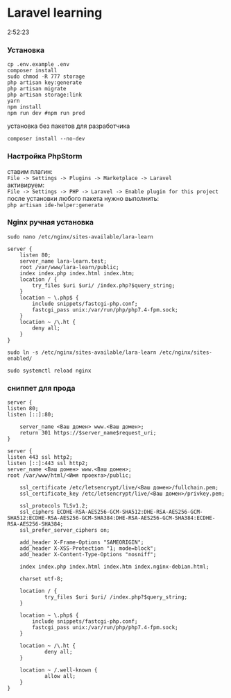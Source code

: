 # Laravel learning

2:52:23

### Установка

~~~
cp .env.example .env
composer install
sudo chmod -R 777 storage
php artisan key:generate
php artisan migrate
php artisan storage:link
yarn
npm install
npm run dev #npm run prod
~~~

установка без пакетов для разработчика
~~~
composer install --no-dev
~~~

### Настройка PhpStorm
ставим плагин:<br>
`File -> Settings -> Plugins -> Marketplace -> Laravel`<br>
активируем:<br>
`File -> Settings -> PHP -> Laravel -> Enable plugin for this project`<br>
после установки любого пакета нужно выполнить:<br>
`php artisan ide-helper:generate`

### Nginx ручная установка

~~~
sudo nano /etc/nginx/sites-available/lara-learn
~~~

~~~
server {
    listen 80;
    server_name lara-learn.test;
    root /var/www/lara-learn/public;
    index index.php index.html index.htm;
    location / {
        try_files $uri $uri/ /index.php?$query_string;
    }
    location ~ \.php$ {
        include snippets/fastcgi-php.conf;
        fastcgi_pass unix:/var/run/php/php7.4-fpm.sock;
    }
    location ~ /\.ht {
        deny all;
    }
}
~~~

~~~
sudo ln -s /etc/nginx/sites-available/lara-learn /etc/nginx/sites-enabled/
~~~

~~~
sudo systemctl reload nginx
~~~

### сниппет для прода
~~~
server {
listen 80;
listen [::]:80;

    server_name <Ваш домен> www.<Ваш домен>;
    return 301 https://$server_name$request_uri;
}

server {
listen 443 ssl http2;
listen [::]:443 ssl http2;
server_name <Ваш домен> www.<Ваш домен>;
root /var/www/html/<Имя проекта>/public;

    ssl_certificate /etc/letsencrypt/live/<Ваш домен>/fullchain.pem;
    ssl_certificate_key /etc/letsencrypt/live/<Ваш домен>/privkey.pem;

    ssl_protocols TLSv1.2;
    ssl_ciphers ECDHE-RSA-AES256-GCM-SHA512:DHE-RSA-AES256-GCM-SHA512:ECDHE-RSA-AES256-GCM-SHA384:DHE-RSA-AES256-GCM-SHA384:ECDHE-RSA-AES256-SHA384;
    ssl_prefer_server_ciphers on;

    add_header X-Frame-Options "SAMEORIGIN";
    add_header X-XSS-Protection "1; mode=block";
    add_header X-Content-Type-Options "nosniff";

    index index.php index.html index.htm index.nginx-debian.html;

    charset utf-8;

    location / {
            try_files $uri $uri/ /index.php?$query_string;
    }

    location ~ \.php$ {
        include snippets/fastcgi-php.conf;
        fastcgi_pass unix:/var/run/php/php7.4-fpm.sock;
    }

    location ~ /\.ht {
            deny all;
    }

    location ~ /.well-known {
            allow all;
    }
}
~~~
